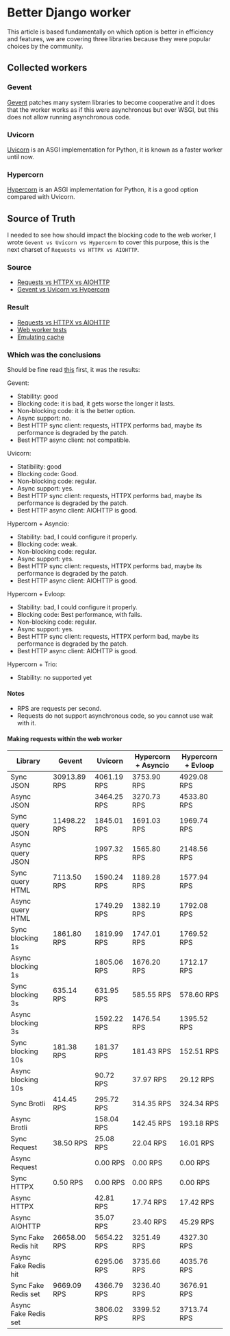 # Better Django worker

This article is based fundamentally on which option is better in efficiency and features, we are covering three libraries because they were popular choices by the community.

## Collected workers

### Gevent

[Gevent](http://www.gevent.org/) patches many system libraries to become cooperative and it does that the worker works as if this were asynchronous but over WSGI, but this does not allow running asynchronous code.

### Uvicorn

[Uvicorn](https://www.uvicorn.org/) is an ASGI implementation for Python, it is known as a faster worker until now.

### Hypercorn

[Hypercorn](https://pgjones.gitlab.io/hypercorn/) is an ASGI implementation for Python, it is a good option compared with Uvicorn.

## Source of Truth

I needed to see how should impact the blocking code to the web worker, I wrote `Gevent vs Uvicorn vs Hypercorn` to cover this purpose, this is the next charset of `Requests vs HTTPX vs AIOHTTP`.

### Source

- [Requests vs HTTPX vs AIOHTTP](https://github.com/breatheco-de/apiv2/blob/development/benchmarks/http)
- [Gevent vs Uvicorn vs Hypercorn](https://github.com/breatheco-de/apiv2/blob/development/benchmarks/django-workers/)

### Result

- [Requests vs HTTPX vs AIOHTTP](https://github.com/breatheco-de/apiv2/blob/development/benchmarks/http/README.md)
- [Web worker tests](https://github.com/breatheco-de/apiv2/blob/development/benchmarks/django-workers/general.md)
- [Emulating cache](https://github.com/breatheco-de/apiv2/blob/development/benchmarks/django-workers/cache.md)

### Which was the conclusions

Should be fine read [this](./http-clients.md) first, it was the results:

Gevent:

- Stability: good
- Blocking code: it is bad, it gets worse the longer it lasts.
- Non-blocking code: it is the better option.
- Async support: no.
- Best HTTP sync client: requests, HTTPX performs bad, maybe its performance is degraded by the patch.
- Best HTTP async client: not compatible.

Uvicorn:

- Statibility: good
- Blocking code: Good.
- Non-blocking code: regular.
- Async support: yes.
- Best HTTP sync client: requests, HTTPX performs bad, maybe its performance is degraded by the patch.
- Best HTTP async client: AIOHTTP is good.

Hypercorn + Asyncio:

- Stability: bad, I could configure it properly.
- Blocking code: weak.
- Non-blocking code: regular.
- Async support: yes.
- Best HTTP sync client: requests, HTTPX performs bad, maybe its performance is degraded by the patch.
- Best HTTP async client: AIOHTTP is good.

Hypercorn + Evloop:

- Stability: bad, I could configure it properly.
- Blocking code: Best performance, with fails.
- Non-blocking code: regular.
- Async support: yes.
- Best HTTP sync client: requests, HTTPX perform bad, maybe its performance is degraded by the patch.
- Best HTTP async client: AIOHTTP is good.

Hypercorn + Trio:

- Stability: no supported yet

#### Notes

- RPS are requests per second.
- Requests do not support asynchronous code, so you cannot use wait with it.

#### Making requests within the web worker

| Library              | Gevent       | Uvicorn     | Hypercorn + Asyncio | Hypercorn + Evloop |
| -------------------- | ------------ | ----------- | ------------------- | ------------------ |
| Sync JSON            | 30913.89 RPS | 4061.19 RPS | 3753.90 RPS         | 4929.08 RPS        |
| Async JSON           |              | 3464.25 RPS | 3270.73 RPS         | 4533.80 RPS        |
| Sync query JSON      | 11498.22 RPS | 1845.01 RPS | 1691.03 RPS         | 1969.74 RPS        |
| Async query JSON     |              | 1997.32 RPS | 1565.80 RPS         | 2148.56 RPS        |
| Sync query HTML      | 7113.50 RPS  | 1590.24 RPS | 1189.28 RPS         | 1577.94 RPS        |
| Async query HTML     |              | 1749.29 RPS | 1382.19 RPS         | 1792.08 RPS        |
| Sync blocking 1s     | 1861.80 RPS  | 1819.99 RPS | 1747.01 RPS         | 1769.52 RPS        |
| Async blocking 1s    |              | 1805.06 RPS | 1676.20 RPS         | 1712.17 RPS        |
| Sync blocking 3s     | 635.14 RPS   | 631.95 RPS  | 585.55 RPS          | 578.60 RPS         |
| Async blocking 3s    |              | 1592.22 RPS | 1476.54 RPS         | 1395.52 RPS        |
| Sync blocking 10s    | 181.38 RPS   | 181.37 RPS  | 181.43 RPS          | 152.51 RPS         |
| Async blocking 10s   |              | 90.72 RPS   | 37.97 RPS           | 29.12 RPS          |
| Sync Brotli          | 414.45 RPS   | 295.72 RPS  | 314.35 RPS          | 324.34 RPS         |
| Async Brotli         |              | 158.04 RPS  | 142.45 RPS          | 193.18 RPS         |
| Sync Request         | 38.50 RPS    | 25.08 RPS   | 22.04 RPS           | 16.01 RPS          |
| Async Request        |              | 0.00 RPS    | 0.00 RPS            | 0.00 RPS           |
| Sync HTTPX           | 0.50 RPS     | 0.00 RPS    | 0.00 RPS            | 0.00 RPS           |
| Async HTTPX          |              | 42.81 RPS   | 17.74 RPS           | 17.42 RPS          |
| Async AIOHTTP        |              | 35.07 RPS   | 23.40 RPS           | 45.29 RPS          |
| Sync Fake Redis hit  | 26658.00 RPS | 5654.22 RPS | 3251.49 RPS         | 4327.30 RPS        |
| Async Fake Redis hit |              | 6295.06 RPS | 3735.66 RPS         | 4035.76 RPS        |
| Sync Fake Redis set  | 9669.09 RPS  | 4366.79 RPS | 3236.40 RPS         | 3676.91 RPS        |
| Async Fake Redis set |              | 3806.02 RPS | 3399.52 RPS         | 3713.74 RPS        |
